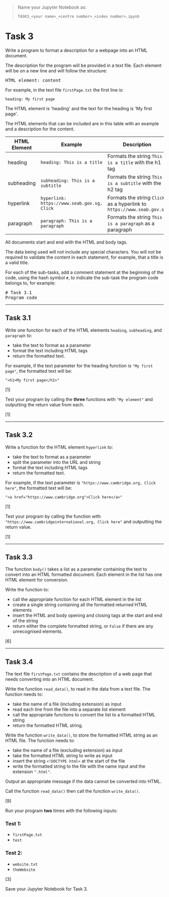 >Name your Jupyter Notebook as:
>
>`TASK3_<your name>_<centre number>_<index number>.ipynb`


# Task 3

Write a program to format a description for a webpage into an HTML document.

The description for the program will be provided in a text file. Each element will be on a new line and will follow the structure:

<pre>HTML element: content</pre>

For example, in the text file `firstPage.txt` the first line is:

```
heading: My first page
```

The HTML element is 'heading' and the text for the heading is 'My first page'.

The HTML elements that can be included are in this table with an example and a description for the content.

| HTML Element | Example                                            | Description                                      |
|--------------|----------------------------------------------------|--------------------------------------------------|
| heading      | `heading: This is a title`                         | Formats the string `This is a title` with the h1 tag |
| subheading   | `subheading: This is a subtitle`                   | Formats the string `This is a subtitle` with the h2 tag |
| hyperlink    | `hyperlink: https://www.seab.gov.sg, Click`        | Formats the string `Click` as a hyperlink to `https://www.seab.gov.sg` |
| paragraph    | `paragraph: This is a paragraph`                   | Formats the string `This is a paragraph` as a paragraph |

All documents start and end with the HTML and body tags.

The data being used will not include any special characters. You will not be required to validate the content in each statement, for example, that a title is a valid title.

For each of the sub-tasks, add a comment statement at the beginning of the code, using the hash symbol `#`, to indicate the sub-task the program code belongs to, for example:

<pre>
# Task 3.1
Program code
</pre>

---

## Task 3.1

Write one function for each of the HTML elements `heading`, `subheading`, and `paragraph` to:
- take the text to format as a parameter
- format the text including HTML tags
- return the formatted text.

For example, if the text parameter for the heading function is `"My first page"`, the formatted text will be:

```
"<h1>My first page</h1>"
```
[1]

Test your program by calling the **three** functions with `"My element"` and outputting the return value from each.

[1]

---

## Task 3.2

Write a function for the HTML element `hyperlink` to:
- take the text to format as a parameter
- split the parameter into the URL and string
- format the text including HTML tags
- return the formatted text.

For example, if the text parameter is `"https://www.cambridge.org, Click here"`, the formatted text will be:

```
"<a href="https://www.cambridge.org">Click here</a>"
```

[1]

Test your program by calling the function with `"https://www.cambridgeinternational.org, Click here"` and outputting the return value.

[1]

---

## Task 3.3

The function `body()` takes a list as a parameter containing the text to convert into an HTML formatted document. Each element in the list has one HTML element for conversion.

Write the function to:
- call the appropriate function for each HTML element in the list
- create a single string containing all the formatted returned HTML elements
- insert the HTML and body opening and closing tags at the start and end of the string
- return either the complete formatted string, or `False` if there are any unrecognised elements.

[6]

---

## Task 3.4

The text file `firstPage.txt` contains the description of a web page that needs converting into an HTML document.

Write the function `read_data()`, to read in the data from a text file. The function needs to:
- take the name of a file (including extension) as input
- read each line from the file into a separate list element
- call the appropriate functions to convert the list to a formatted HTML string
- return the formatted HTML string.

Write the function `write_data()`, to store the formatted HTML string as an HTML file. The function needs to:
- take the name of a file (excluding extension) as input
- take the formatted HTML string to write as input
- insert the string `<!DOCTYPE html>` at the start of the file
- write the formatted string to the file with the name input and the extension `".html"`.

Output an appropriate message if the data cannot be converted into HTML.

Call the function `read_data()` then call the function `write_data()`.

[9]

Run your program **two** times with the following inputs:

### Test 1:
- `firstPage.txt`
- `test`

### Test 2:
- `website.txt`
- `theWebsite`

[3]

Save your Jupyter Notebook for Task 3.
